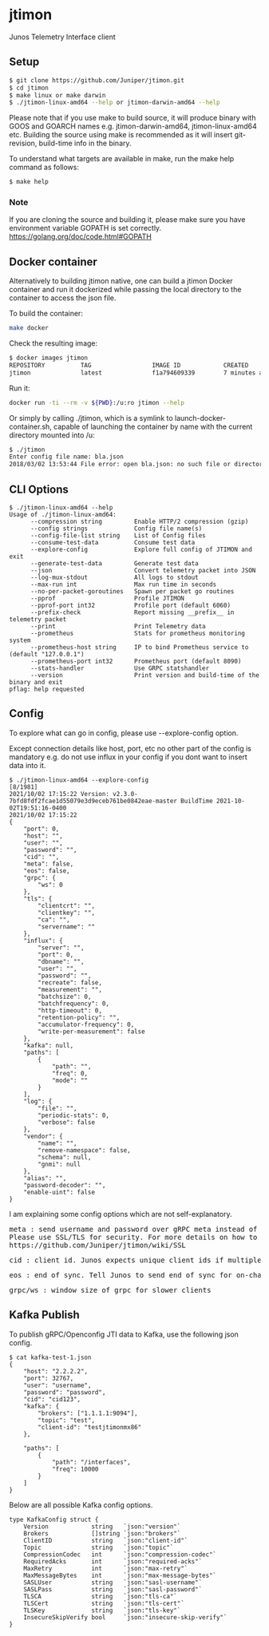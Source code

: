 
# jtimon

Junos Telemetry Interface client

## Setup

```sh
$ git clone https://github.com/Juniper/jtimon.git
$ cd jtimon
$ make linux or make darwin
$ ./jtimon-linux-amd64 --help or jtimon-darwin-amd64 --help
```

Please note that if you use make to build source, it will produce binary with GOOS and GOARCH names e.g. jtimon-darwin-amd64, jtimon-linux-amd64 etc. Building the source using make is recommended as it will insert git-revision, build-time info in the binary.

To understand what targets are available in make, run the make help command as follows:

```sh
$ make help
```

### Note

If you are cloning the source and building it, please make sure you have environment variable GOPATH is set correctly.
https://golang.org/doc/code.html#GOPATH

## Docker container

Alternatively to building jtimon native, one can build a jtimon Docker container and run it dockerized while passing the local directory to the container to access the json file.

To build the container:

```sh
make docker
```

Check the resulting image:

```sh
$ docker images jtimon
REPOSITORY          TAG                 IMAGE ID            CREATED             SIZE
jtimon              latest              f1a794609339        7 minutes ago       24.5MB
```

Run it:

```sh
docker run -ti --rm -v ${PWD}:/u:ro jtimon --help
```

Or simply by calling ./jtimon, which is a symlink to launch-docker-container.sh, capable of launching the container by name with the current directory mounted into /u:

```sh
$ ./jtimon
Enter config file name: bla.json
2018/03/02 13:53:44 File error: open bla.json: no such file or directory
```

## CLI Options

```
$ ./jtimon-linux-amd64 --help
Usage of ./jtimon-linux-amd64:
      --compression string         Enable HTTP/2 compression (gzip)
      --config strings             Config file name(s)
      --config-file-list string    List of Config files
      --consume-test-data          Consume test data
      --explore-config             Explore full config of JTIMON and exit
      --generate-test-data         Generate test data
      --json                       Convert telemetry packet into JSON
      --log-mux-stdout             All logs to stdout
      --max-run int                Max run time in seconds
      --no-per-packet-goroutines   Spawn per packet go routines
      --pprof                      Profile JTIMON
      --pprof-port int32           Profile port (default 6060)
      --prefix-check               Report missing __prefix__ in telemetry packet
      --print                      Print Telemetry data
      --prometheus                 Stats for prometheus monitoring system
      --prometheus-host string     IP to bind Prometheus service to (default "127.0.0.1")
      --prometheus-port int32      Prometheus port (default 8090)
      --stats-handler              Use GRPC statshandler
      --version                    Print version and build-time of the binary and exit
pflag: help requested
```

## Config

To explore what can go in config, please use --explore-config option.

Except connection details like host, port, etc no other part of the config is mandatory e.g. do not use influx in your config if you dont want to insert data into it.

```
$ ./jtimon-linux-amd64 --explore-config                                                                                                                                   [8/1981]
2021/10/02 17:15:22 Version: v2.3.0-7bfd8fdf2fcae1d55079e3d9eceb761be0842eae-master BuildTime 2021-10-02T19:51:16-0400
2021/10/02 17:15:22
{
    "port": 0,
    "host": "",
    "user": "",
    "password": "",
    "cid": "",
    "meta": false,
    "eos": false,
    "grpc": {
        "ws": 0
    },
    "tls": {
        "clientcrt": "",
        "clientkey": "",
        "ca": "",
        "servername": ""
    },
    "influx": {
        "server": "",
        "port": 0,
        "dbname": "",
        "user": "",
        "password": "",
        "recreate": false,
        "measurement": "",
        "batchsize": 0,
        "batchfrequency": 0,
        "http-timeout": 0,
        "retention-policy": "",
        "accumulator-frequency": 0,
        "write-per-measurement": false
    },
    "kafka": null,
    "paths": [
        {
            "path": "",
            "freq": 0,
            "mode": ""
        }
    ],
    "log": {
        "file": "",
        "periodic-stats": 0,
        "verbose": false
    },
    "vendor": {
        "name": "",
        "remove-namespace": false,
        "schema": null,
        "gnmi": null
    },
    "alias": "",
    "password-decoder": "",
    "enable-uint": false
}    
```

I am explaining some config options which are not self-explanatory.

<pre>
meta : send username and password over gRPC meta instead of invoking LoginCheck() RPC for authentication. 
Please use SSL/TLS for security. For more details on how to use SSL/TLS, please refer wiki
https://github.com/Juniper/jtimon/wiki/SSL
</pre>

<pre>
cid : client id. Junos expects unique client ids if multiple clients are subscribing to telemetry streams.
</pre>

<pre>
eos : end of sync. Tell Junos to send end of sync for on-change subscriptions.
</pre>

<pre>
grpc/ws : window size of grpc for slower clients
</pre>

## Kafka Publish

To publish gRPC/Openconfig JTI data to Kafka, use the following json config.

```
$ cat kafka-test-1.json
{
    "host": "2.2.2.2",
    "port": 32767,
    "user": "username",
    "password": "password",
    "cid": "cid123",
    "kafka": {
        "brokers": ["1.1.1.1:9094"],
        "topic": "test",
        "client-id": "testjtimonmx86"
    },

    "paths": [
        {
            "path": "/interfaces",
            "freq": 10000
        }
    ]
}
```

Below are all possible Kafka config options.

```
type KafkaConfig struct {
	Version            string   `json:"version"`
	Brokers            []string `json:"brokers"`
	ClientID           string   `json:"client-id"`
	Topic              string   `json:"topic"`
	CompressionCodec   int      `json:"compression-codec"`
	RequiredAcks       int      `json:"required-acks"`
	MaxRetry           int      `json:"max-retry"`
	MaxMessageBytes    int      `json:"max-message-bytes"`
	SASLUser           string   `json:"sasl-username"`
	SASLPass           string   `json:"sasl-password"`
	TLSCA              string   `json:"tls-ca"`
	TLSCert            string   `json:"tls-cert"`
	TLSKey             string   `json:"tls-key"`
	InsecureSkipVerify bool     `json:"insecure-skip-verify"`
}
```
